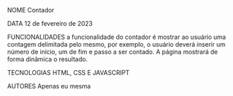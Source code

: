 NOME Contador

DATA 12 de fevereiro de 2023

FUNCIONALIDADES a funcionalidade do contador é mostrar ao usuário uma contagem delimitada pelo mesmo, por exemplo, o usuário deverá inserir um número de início, um de fim e passo a ser contado. 
    A página mostrará de forma dinâmica o resultado.

TECNOLOGIAS HTML, CSS E JAVASCRIPT

AUTORES Apenas eu mesma
